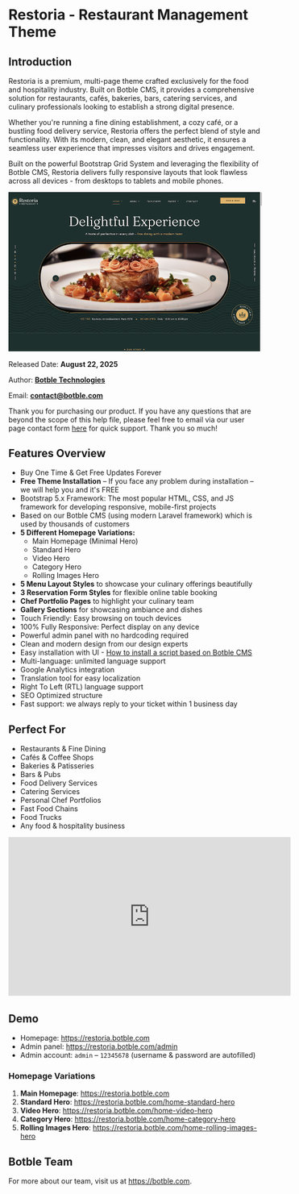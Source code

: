 # Restoria - Restaurant Management Theme

## Introduction

Restoria is a premium, multi-page theme crafted exclusively for the food and hospitality industry. Built on Botble CMS, it provides a comprehensive solution for restaurants, cafés, bakeries, bars, catering services, and culinary professionals looking to establish a strong digital presence.

Whether you're running a fine dining establishment, a cozy café, or a bustling food delivery service, Restoria offers the perfect blend of style and functionality. With its modern, clean, and elegant aesthetic, it ensures a seamless user experience that impresses visitors and drives engagement.

Built on the powerful Bootstrap Grid System and leveraging the flexibility of Botble CMS, Restoria delivers fully responsive layouts that look flawless across all devices - from desktops to tablets and mobile phones.

![Overview](./images/overview.png)

Released Date: **August 22, 2025**

Author: **[Botble Technologies](https://botble.com)**

Email: **contact@botble.com**

Thank you for purchasing our product. If you have any questions that are beyond the scope of this help file, please feel
free to email via our user page contact form [here](https://codecanyon.net/user/botble) for quick support. Thank you
so much!

## Features Overview

* Buy One Time & Get Free Updates Forever
* **Free Theme Installation** – If you face any problem during installation – we will help you and it's FREE
* Bootstrap 5.x Framework: The most popular HTML, CSS, and JS framework for developing responsive, mobile-first projects
* Based on our Botble CMS (using modern Laravel framework) which is used by thousands of customers
* **5 Different Homepage Variations:**
  - Main Homepage (Minimal Hero)
  - Standard Hero
  - Video Hero
  - Category Hero
  - Rolling Images Hero
* **5 Menu Layout Styles** to showcase your culinary offerings beautifully
* **3 Reservation Form Styles** for flexible online table booking
* **Chef Portfolio Pages** to highlight your culinary team
* **Gallery Sections** for showcasing ambiance and dishes
* Touch Friendly: Easy browsing on touch devices
* 100% Fully Responsive: Perfect display on any device
* Powerful admin panel with no hardcoding required
* Clean and modern design from our design experts
* Easy installation with UI - [How to install a script based on Botble CMS](https://www.youtube.com/watch?v=Ox2WgQqOQoQ)
* Multi-language: unlimited language support
* Google Analytics integration
* Translation tool for easy localization
* Right To Left (RTL) language support
* SEO Optimized structure
* Fast support: we always reply to your ticket within 1 business day

## Perfect For

* Restaurants & Fine Dining
* Cafés & Coffee Shops
* Bakeries & Patisseries
* Bars & Pubs
* Food Delivery Services
* Catering Services
* Personal Chef Portfolios
* Fast Food Chains
* Food Trucks
* Any food & hospitality business

<iframe width="560" height="315" src="https://www.youtube.com/embed/iam99NkUIu0?si=TgMuYk1FXBulO3P9" title="YouTube video player" frameborder="0" allow="accelerometer; autoplay; clipboard-write; encrypted-media; gyroscope; picture-in-picture; web-share" referrerpolicy="strict-origin-when-cross-origin" allowfullscreen></iframe>

## Demo

* Homepage: https://restoria.botble.com
* Admin panel: https://restoria.botble.com/admin
* Admin account: `admin` – `12345678` (username & password are autofilled)

### Homepage Variations

1. **Main Homepage**: https://restoria.botble.com
2. **Standard Hero**: https://restoria.botble.com/home-standard-hero
3. **Video Hero**: https://restoria.botble.com/home-video-hero
4. **Category Hero**: https://restoria.botble.com/home-category-hero
5. **Rolling Images Hero**: https://restoria.botble.com/home-rolling-images-hero

## Botble Team

For more about our team, visit us at https://botble.com.